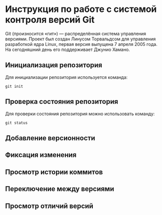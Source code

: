 # **Инструкция по работе с системой контроля версий Git**
Git (произносится «гит») — распределённая система управления версиями. Проект был создан Линусом Торвальдсом для управления разработкой ядра Linux, первая версия выпущена 7 апреля 2005 года. На сегодняшний день его поддерживает Джунио Хамано.

## Инициализация репозитория

Для инициализации репозитория используется команда:

    git init

## Проверка состояния репозитория

Для проверки состояния репозитория можно использовать команду:

    git status


## Добавление версионности

## Фиксация изменения

## Просмотр истории коммитов

## Переключение между версиями

## Просмотр отличий версий